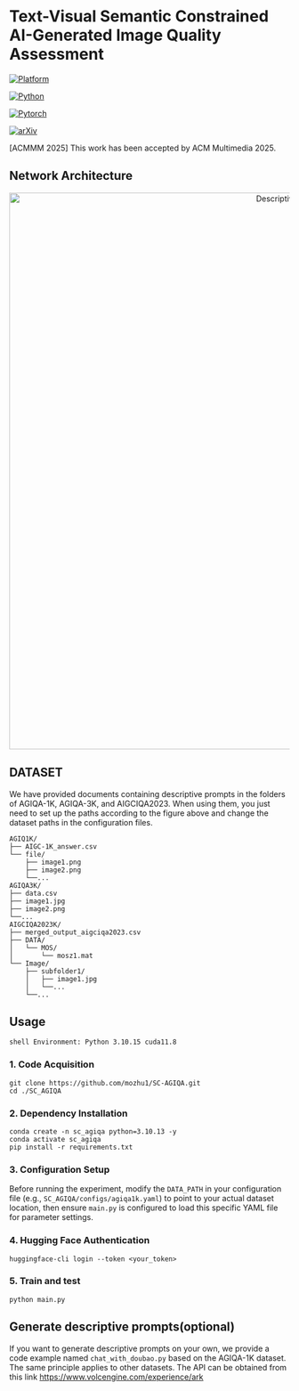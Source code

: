 # Text-Visual Semantic Constrained AI-Generated Image Quality Assessment
[![Platform](https://img.shields.io/badge/Platform-linux-lightgrey?logo=linux)](https://www.linux.org/)

[![Python](https://img.shields.io/badge/Python-3.10.15%2B-orange?logo=python)](https://www.python.org/)

[![Pytorch](https://img.shields.io/badge/PyTorch2.10%2B-brightgree?logo=PyTorch)](https://pytorch.org/)

[![arXiv](https://img.shields.io/badge/build-paper-red?logo=arXiv&label=arXiv)](https://arxiv.org/abs/)   

[ACMMM 2025] This work has been accepted by ACM Multimedia 2025.

## Network Architecture
<p align="center">
  <img src="https://github.com/user-attachments/assets/b5bfa381-4c95-4e88-8fa6-0d8a59cb2100" alt="Descriptive Alt Text" width="1000">
</p>

## DATASET
We have provided documents containing descriptive prompts in the folders of AGIQA-1K, AGIQA-3K, and AIGCIQA2023. When using them, you just need to set up the paths according to the figure above and change the dataset paths in the configuration files.
```shell 
AGIQ1K/
├── AIGC-1K_answer.csv
└── file/
    ├── image1.png
    ├── image2.png
    └──...
AGIQA3K/
├── data.csv
├── image1.jpg
├── image2.png
└──...
AIGCIQA2023K/
├── merged_output_aigciqa2023.csv
├── DATA/
│   └── MOS/
│       └── mosz1.mat
└── Image/
    ├── subfolder1/
    │   ├── image1.jpg
    │   └──...
    └──...
```

## Usage

`shell
Environment: Python 3.10.15 cuda11.8
`

### 1. Code Acquisition
```shell
git clone https://github.com/mozhu1/SC-AGIQA.git
cd ./SC_AGIQA
```

### 2. Dependency Installation 
```shell
conda create -n sc_agiqa python=3.10.13 -y
conda activate sc_agiqa
pip install -r requirements.txt
```

### 3. Configuration Setup 
Before running the experiment, modify the `DATA_PATH` in your configuration file (e.g., `SC_AGIQA/configs/agiqa1k.yaml`) to point to your actual dataset location, then ensure `main.py` is configured to load this specific YAML file for parameter settings.

### 4. Hugging Face Authentication  

```shell
huggingface-cli login --token <your_token>
```

### 5. Train and test

```shell
python main.py
```


## Generate descriptive prompts(optional)


If you want to generate descriptive prompts on your own, we provide a code example named `chat_with_doubao.py` based on the AGIQA-1K dataset. The same principle applies to other datasets. The API can be obtained from this link https://www.volcengine.com/experience/ark

